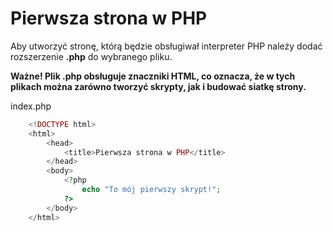# Pierwsza strona w PHP
Aby utworzyć stronę, którą będzie obsługiwał interpreter PHP należy dodać rozszerzenie **.php** do wybranego pliku. 

**Ważne! Plik .php obsługuje znaczniki HTML, co oznacza, że w tych plikach można zarówno tworzyć skrypty, jak i budować siatkę strony.**

index.php
```php
    <!DOCTYPE html>
    <html>
        <head>
            <title>Pierwsza strona w PHP</title>
        </head>
        <body>
            <?php
                echo "To mój pierwszy skrypt!";
            ?>
        </body>
    </html>
```
